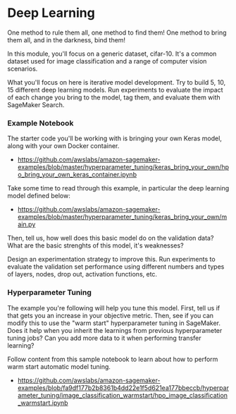# Deep Learning
One method to rule them all, one method to find them! One method to bring them all, and in the darkness, bind them! 

In this module, you'll focus on a generic dataset, cifar-10. It's a common dataset used for image classification and a range of computer vision scenarios.

What you'll focus on here is iterative model development. Try to build 5, 10, 15 different deep learning models. Run experiments to evaluate the impact of each change you bring to the model, tag them, and evaluate them with SageMaker Search.

### Example Notebook
The starter code you'll be working with is bringing your own Keras model, along with your own Docker container. 
* https://github.com/awslabs/amazon-sagemaker-examples/blob/master/hyperparameter_tuning/keras_bring_your_own/hpo_bring_your_own_keras_container.ipynb 

Take some time to read through this example, in particular the deep learning model defined below:
* https://github.com/awslabs/amazon-sagemaker-examples/blob/master/hyperparameter_tuning/keras_bring_your_own/main.py 

Then, tell us, how well does this basic model do on the validation data? What are the basic strenghts of this model, it's weaknesses?

Design an experimentation strategy to improve this. Run experiments to evaluate the validation set performance using different numbers and types of layers, nodes, drop out, activation functions, etc.

### Hyperparameter Tuning
The example you're following will help you tune this model. First, tell us if that gets you an increase in your objective metric. Then, see if you can modify this to use the "warm start" hyperparameter tuning in SageMaker. Does it help when you inherit the learnings from previous hyperparameter tuning jobs? Can you add more data to it when performing transfer learning? 

Follow content from this sample notebook to learn about how to perform warm start automatic model tuning.
* https://github.com/awslabs/amazon-sagemaker-examples/blob/fa9df177b2b8361b4dd22e1f5d621ea177bbeccb/hyperparameter_tuning/image_classification_warmstart/hpo_image_classification_warmstart.ipynb 